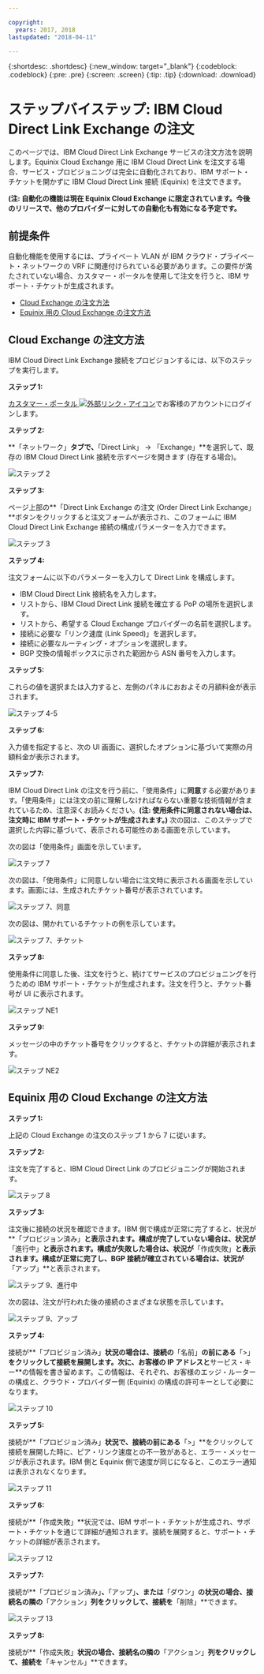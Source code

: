 ```yaml
---

copyright:
  years: 2017, 2018
lastupdated: "2018-04-11"

---
```


{:shortdesc: .shortdesc}
{:new_window: target="_blank"}
{:codeblock: .codeblock}
{:pre: .pre}
{:screen: .screen}
{:tip: .tip}
{:download: .download}

# ステップバイステップ: IBM Cloud Direct Link Exchange の注文

このページでは、IBM Cloud Direct Link Exchange サービスの注文方法を説明します。Equinix Cloud Exchange 用に IBM Cloud Direct Link を注文する場合、サービス・プロビジョニングは完全に自動化されており、IBM サポート・チケットを開かずに IBM Cloud Direct Link 接続 (Equinix) を注文できます。

**(注: 自動化の機能は現在 Equinix Cloud Exchange に限定されています。今後のリリースで、他のプロバイダーに対しての自動化も有効になる予定です。**

## 前提条件

自動化機能を使用するには、プライベート VLAN が IBM クラウド・プライベート・ネットワークの VRF に関連付けられている必要があります。この要件が満たされていない場合、カスタマー・ポータルを使用して注文を行うと、IBM サポート・チケットが生成されます。

 * [Cloud Exchange の注文方法](#how-to-order-cloud-exchange)
 * [Equinix 用の Cloud Exchange の注文方法](#how-to-order-cloud-exchange-for-equinix)

## Cloud Exchange の注文方法

IBM Cloud Direct Link Exchange 接続をプロビジョンするには、以下のステップを実行します。

**ステップ 1:**

[カスタマー・ポータル ![外部リンク・アイコン](../../icons/launch-glyph.svg "外部リンク・アイコン")](https://control.softlayer.com/)でお客様のアカウントにログインします。

**ステップ 2:**

**「ネットワーク」**タブで、**「Direct Link」 -> 「Exchange」**を選択して、既存の IBM Cloud Direct Link 接続を示すページを開きます (存在する場合)。

![ステップ 2](/images/Equinix-Step2.png)

**ステップ 3:**

ページ上部の**「Direct Link Exchange の注文 (Order Direct Link Exchange」**ボタンをクリックすると注文フォームが表示され、このフォームに IBM Cloud Direct Link Exchange 接続の構成パラメーターを入力できます。

![ステップ 3](/images/Equinix-Step3.png)

**ステップ 4:**

注文フォームに以下のパラメーターを入力して Direct Link を構成します。
  * IBM Cloud Direct Link 接続名を入力します。
  * リストから、IBM Cloud Direct Link 接続を確立する PoP の場所を選択します。
  * リストから、希望する Cloud Exchange プロバイダーの名前を選択します。
  * 接続に必要な「リンク速度 (Link Speed)」を選択します。
  * 接続に必要なルーティング・オプションを選択します。
  * BGP 交換の情報ボックスに示された範囲から ASN 番号を入力します。

**ステップ 5:**

これらの値を選択または入力すると、左側のパネルにおおよその月額料金が表示されます。

![ステップ 4-5](/images/Equinix-Step4-5.png)

**ステップ 6:**

入力値を指定すると、次の UI 画面に、選択したオプションに基づいて実際の月額料金が表示されます。

**ステップ 7:**

IBM Cloud Direct Link の注文を行う前に、「使用条件」に**同意**する必要があります。「使用条件」には注文の前に理解しなければならない重要な技術情報が含まれているため、注意深くお読みください。**(注: 使用条件に同意されない場合は、注文時に IBM サポート・チケットが生成されます。)** 次の図は、このステップで選択した内容に基づいて、表示される可能性のある画面を示しています。

次の図は「使用条件」画面を示しています。

![ステップ 7](images/Equinix-Step7.png)

次の図は、「使用条件」に同意しない場合に注文時に表示される画面を示しています。画面には、生成されたチケット番号が表示されています。

![ステップ 7、同意](/images/Equinix-Step7-NoAgree.png)

次の図は、開かれているチケットの例を示しています。

![ステップ 7、チケット](/images/Equinix-Step7-NoAgree-Ticket.png)

**ステップ 8:**

使用条件に同意した後、注文を行うと、続けてサービスのプロビジョニングを行うための IBM サポート・チケットが生成されます。注文を行うと、チケット番号が UI に表示されます。 

![ステップ NE1](/images/Non-Equinix-Step1.png)

**ステップ 9:**

メッセージの中のチケット番号をクリックすると、チケットの詳細が表示されます。

![ステップ NE2](/images/Non-Equinix-Step2.png)

## Equinix 用の Cloud Exchange の注文方法

**ステップ 1:**

上記の Cloud Exchange の注文のステップ 1 から 7 に従います。

**ステップ 2:**

注文を完了すると、IBM Cloud Direct Link のプロビジョニングが開始されます。

![ステップ 8](/images/Equinix-Step8.png)

**ステップ 3:**

注文後に接続の状況を確認できます。IBM 側で構成が正常に完了すると、状況が**「プロビジョン済み」**と表示されます。構成が完了していない場合は、状況が**「進行中」**と表示されます。構成が失敗した場合は、状況が**「作成失敗」**と表示されます。構成が正常に完了し、BGP 接続が確立されている場合は、状況が**「アップ」**と表示されます。

![ステップ 9、進行中](/images/Equinix-Step9-InProgress.png)

次の図は、注文が行われた後の接続のさまざまな状態を示しています。

![ステップ 9、アップ](/images/Equinix-Step9-UP.png)

**ステップ 4:**

接続が**「プロビジョン済み」**状況の場合は、接続の**「名前」**の前にある**「>」**をクリックして接続を展開します。次に、**お客様の IP アドレス**と**サービス・キー**の情報を書き留めます。この情報は、それぞれ、お客様のエッジ・ルーターの構成と、クラウド・プロバイダー側 (Equinix) の構成の許可キーとして必要になります。

![ステップ 10](/images/Equinix-Step10-Provisioned.png)

**ステップ 5:**

接続が**「プロビジョン済み」**状況で、接続の前にある**「>」**をクリックして接続を展開した時に、ピア・リンク速度との不一致があると、エラー・メッセージが表示されます。IBM 側と Equinix 側で速度が同じになると、このエラー通知は表示されなくなります。

![ステップ 11](/images/Equinix-Step11-PortMismatch.png)

**ステップ 6:**

接続が**「作成失敗」**状況では、IBM サポート・チケットが生成され、サポート・チケットを通じて詳細が通知されます。接続を展開すると、サポート・チケットの詳細が表示されます。

![ステップ 12](/images/Equinix-Step12-CreateFailed.png)

**ステップ 7:**

接続が**「プロビジョン済み」**、**「アップ」**、または**「ダウン」**の状況の場合、接続名の隣の**「アクション」**列をクリックして、接続を**「削除」**できます。

![ステップ 13](/images/Equinix-Step13-Delete.png)

**ステップ 8:**

接続が**「作成失敗」**状況の場合、接続名の隣の**「アクション」**列をクリックして、接続を**「キャンセル」**できます。

